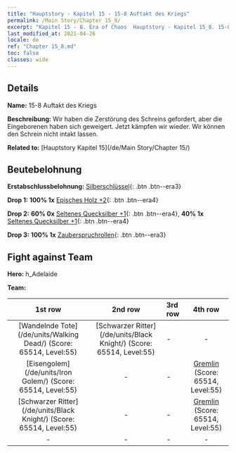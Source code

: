 ```yaml
---
title: "Hauptstory - Kapitel 15 - 15-8 Auftakt des Kriegs"
permalink: /Main Story/Chapter 15_8/
excerpt: "Kapitel 15 - 8. Era of Chaos  Hauptstory - Kapitel 15_8. 15-8 Auftakt des Kriegs"
last_modified_at: 2021-04-26
locale: de
ref: "Chapter 15_8.md"
toc: false
classes: wide
---
```


## Details

 **Name:** 15-8 Auftakt des Kriegs

 **Beschreibung:** Wir haben die Zerstörung des Schreins gefordert, aber die Eingeborenen haben sich geweigert. Jetzt kämpfen wir wieder. Wir können den Schrein nicht intakt lassen.

 **Related to:** [Hauptstory Kapitel 15](/de/Main Story/Chapter 15/)

## Beutebelohnung

 **Erstabschlussbelohnung:** [Silberschlüssel](/ItemsDE/con_693/){: .btn .btn--era3}

 **Drop 1:** **100% 1x** [Episches Holz +2](/ItemsDE/mat_48/){: .btn .btn--era4}

 **Drop 2:** **60% 0x** [Seltenes Quecksilber +1](/ItemsDE/mat_42/){: .btn .btn--era4}, **40% 1x** [Seltenes Quecksilber +1](/ItemsDE/mat_42/){: .btn .btn--era4}

 **Drop 3:** **100% 1x** [Zauberspruchrollen](/ItemsDE/con_694/){: .btn .btn--era3}


## Fight against Team
 **Hero:** h_Adelaide

 **Team:**


  | 1st row | 2nd row | 3rd row | 4th row |
  |:----:|:----:|:----|:----:|
  | [Wandelnde Tote](/de/units/Walking Dead/) (Score: 65514, Level:55)  | [Schwarzer Ritter](/de/units/Black Knight/) (Score: 65514, Level:55)  | - | - |
  | [Eisengolem](/de/units/Iron Golem/) (Score: 65514, Level:55)  | - | - | [Gremlin](/de/units/Gremlin/) (Score: 65514, Level:55)  |
  | [Schwarzer Ritter](/de/units/Black Knight/) (Score: 65514, Level:55)  | - | - | [Gremlin](/de/units/Gremlin/) (Score: 65514, Level:55)  |
  | - | - | - | - |


